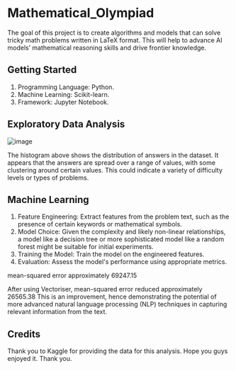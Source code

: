 # Mathematical_Olympiad
The goal of this project is to create algorithms and models that can solve tricky math problems written in LaTeX format. This will help to advance AI models’ mathematical reasoning skills and drive frontier knowledge.

## Getting Started
1. Programming Language: Python.
2. Machine Learning: Scikit-learn.
3. Framework: Jupyter Notebook.

## Exploratory Data Analysis
![image](https://github.com/arif95-byte/Mathematical_Olympiad/assets/75437274/b5201b4f-2e7f-4f3e-924b-624f2770e0d9)

The histogram above shows the distribution of answers in the dataset. It appears that the answers are spread over a range of values, with some clustering around certain values. This could indicate a variety of difficulty levels or types of problems.

## Machine Learning
1. Feature Engineering: Extract features from the problem text, such as the presence of certain keywords or mathematical symbols.
2. Model Choice: Given the complexity and likely non-linear relationships, a model like a decision tree or more sophisticated model like a random forest might be suitable for initial experiments.
3. Training the Model: Train the model on the engineered features.
4. Evaluation: Assess the model's performance using appropriate metrics.

mean-squared error approximately 69247.15

After using Vectoriser, mean-squared error reduced approximately 26565.38
This is an improvement, hence demonstrating the potential of more advanced natural language processing (NLP) techniques in capturing relevant information from the text.

## Credits
Thank you to Kaggle for providing the data for this analysis. Hope you guys enjoyed it. Thank you.
